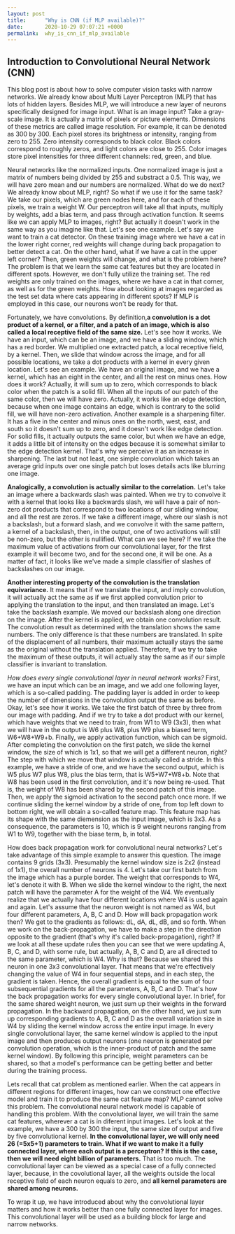 ```yaml
---
layout: post
title:      "Why is CNN (if MLP available)?"
date:       2020-10-29 07:07:21 +0000
permalink:  why_is_cnn_if_mlp_available
---
```


## Introduction to Convolutional Neural Network (CNN)

This blog post is about how to solve computer vision tasks with narrow networks. We already know about Multi Layer Perceptron (MLP) that has lots of hidden layers. Besides MLP, we will introduce a new layer of neurons specifically designed for image input. What is an image input? Take a gray-scale image. It is actually a matrix of pixels or picture elements. Dimensions of these metrics are called image resolution. For example, it can be denoted as 300 by 300. Each pixel stores its brightness or intensity, ranging from zero to 255. Zero intensity corresponds to black color. Black colors correspond to roughly zeros, and light colors are close to 255. Color images store pixel intensities for three different channels: red, green, and blue.

Neural networks like the normalized inputs. One normalized image is just a matrix of numbers being divided by 255 and substract a 0.5. This way, we will have zero mean and our numbers are normalized. What do we do next? We already know about MLP, right? So what if we use it for the same task? We take our pixels, which are green nodes here, and for each of these pixels, we train a weight W. Our perceptron will take all that inputs, multiply by weights, add a bias term, and pass through activation function. It seems like we can apply MLP to images, right? But actually it doesn't work in the same way as you imagine like that. Let's see one example. Let's say we want to train a cat detector. On these training image where we have a cat in the lower right corner, red weights will change during back propagation to better detect a cat. On the other hand, what if we have a cat in the upper left corner? Then, green weights will change, and what is the problem here? The problem is that we learn the same cat features but they are located in different spots. However, we don't fully utilize the training set. The red weights are only trained on the images, where we have a cat in that corner, as well as for the green weights. How about looking at images regarded as the test set data where cats appearing in different spots? If MLP is employed in this case, our neurons won't be ready for that.

Fortunately, we have convolutions. By definition,**a convolution is a dot product of a kernel, or a filter, and a patch of an image, which is also called a local receptive field of the same size.** Let's see how it works. We have an input, which can be an image, and we have a sliding window, which has a red border. We multiplied one extracted patch, a local receptive field, by a kernel. Then, we slide that window across the image, and for all possible locations, we take a dot products with a kernel in every given location. Let's see an example. We have an original image, and we have a kernel, which has an eight in the center, and all the rest on minus ones. How does it work? Actually, it will sum up to zero, which corresponds to black color when the patch is a solid fill. When all the inputs of our patch of the same color, then we will have zero. Actually, it works like an edge detection, because when one image contains an edge, which is contrary to the solid fill, we will have non-zero activation. Another example is a sharpening filter. It has a five in the center and minus ones on the north, west, east, and south so it doesn't sum up to zero, and it doesn't work like edge detection. For solid fills, it actually outputs the same color, but when we have an edge, it adds a little bit of intensity on the edges because it is somewhat similar to the edge detection kernel. That's why we perceive it as an increase in sharpening. The last but not least, one simple convolution which takes an average grid inputs over one single patch but loses details acts like blurring one image.

**Analogically, a convolution is actually similar to the correlation.** Let's take an image where a backwards slash was painted. When we try to convolve it with a kernel that looks like a backwards slash, we will have a pair of non-zero dot products that correspond to two locations of our sliding window, and all the rest are zeros. If we take a different image, where our slash is not a backslash, but a forward slash, and we convolve it with the same pattern, a kernel of a backslash, then, in the output, one of two activations will still be non-zero, but the other is nullified. What can we see here? If we take the maximum value of activations from our convolutional layer, for the first example it will become two, and for the second one, it will be one. As a matter of fact, it looks like we've made a simple classifier of slashes of backslashes on our image.

**Another interesting property of the convolution is the translation equivariance.** It means that if we translate the input, and imply convolution, it will actually act the same as if we first applied convolution prior to applying the translation to the input, and then translated an image. Let's take the backslash example. We moved our backslash along one direction on the image. After the kernel is applied, we obtain one convolution result. The convolution result as determined with the translation shows the same numbers. The only difference is that these numbers are translated. In spite of the displacement of all numbers, their maximum actually stays the same as the original without the translation applied. Therefore, if we try to take the maximum of these outputs, it will actually stay the same as if our simple classifier is invariant to translation.

*How does every single convolutional layer in neural network works?* First, we have an input which can be an image, and we add one following layer, which is a so-called padding. The padding layer is added in order to keep the number of dimensions in the convolution output the same as before. Okay, let's see how it works. We take the first batch of three by three from our image with padding. And if we try to take a dot product with our kernel, which have weights that we need to train, from W1 to W9 (3x3), then what we will have in the output is W6 plus W8, plus W9 plus a biased term, W6+W8+W9+b. Finally, we apply activation function, which can be sigmoid. After completing the convolution on the first patch, we slide the kernel window, the size of which is 1x1, so that we will get a different neuron, right? The step with which we move that window is actually called a stride. In this example, we have a stride of one, and we have the second output, which is W5 plus W7 plus W8, plus the bias term, that is W5+W7+W8+b. Note that W8 has been used in the first convolution, and it's now being re-used. That is, the weight of W8 has been shared by the second patch of this image. Then, we apply the sigmoid activation to the second patch once more. If we continue sliding the kernel window by a stride of one, from top left down to bottom right, we will obtain a so-called feature map. This feature map has its shape with the same diemension as the input image, which is 3x3. As a consequence, the parameters is 10, which is 9 weight neurons ranging from W1 to W9, together with the biase term, b, in total.

How does back propagation work for convolutional neural networks? Let's take advantage of this simple example to answer this question. The image contains 9 grids (3x3). Presumably the kernel window size is 2x2 (instead of 1x1), the overall number of neurons is 4. Let's take our first batch from the image which has a purple border. The weight that corresponds to W4, let's denote it with B. When we slide the kernel window to the right, the next patch will have the parameter A for the weight of the W4. We eventually realize that we actually have four different locations where W4 is used again and again. Let's assume that the neuron weight is not named as W4, but four different parameters, A, B, C and D. How will back propagation work then? We get to the gradients as follows: dL, dA, dL, dB, and so forth. When we work on the back-propagation, we have to make a step in the direction opposite to the gradient (that's why it's called back-propagation), right? If we look at all these update rules then you can see that we were updating A, B, C, and D, with some rule, but actually, A, B, C and D, are all directed to the same parameter, which is W4. Why is that? Because we shared this neuron in one 3x3 convolutional layer. That means that we're effectively changing the value of W4 in four sequential steps, and in each step, the gradient is taken. Hence, the overall gradient is equal to the sum of four subsequential gradients for all the parameters, A, B, C and D. That's how the back propagation works for every single convolutional layer. In brief, for the same shared weight neuron, we just sum up their weights in the forward propagation. In the backward propagation, on the other hand, we just sum up corresponding gradients to A, B, C and D as the overall variation size in W4 by sliding the kernel window across the entire input image. In every single convolutional layer, the same kernel window is applied to the input image and then produces output neurons (one neuron is generated per convolution operation, which is the inner-product of patch and the same kernel window). By following this principle, weight parameters can be shared, so that a model's performance can be getting better and better during the training process.

Lets recall that cat problem as mentioned earlier. When the cat appears in different regions for different images, how can we construct one effective model and train it to produce the same cat feature map? MLP cannot solve this problem. The convolutional neural network model is capable of handling this problem. With the convolutional layer, we will train the same cat features, wherever a cat is in diferent input images. Let's look at the example, we have a 300 by 300 the input, the same size of output and five by five convolutional kernel. **In the convolutional layer, we will only need 26 (=5x5+1) parameters to train. What if we want to make it a fully connected layer, where each output is a perceptron? If this is the case, then we will need eight billion of parameters.** That is too much. The convolutional layer can be viewed as a special case of a fully connected layer, because, in the covolutional layer, all the weights outside the local receptive field of each neuron equals to zero, and **all kernel parameters are shared among neurons.**

To wrap it up, we have introduced about why the convolutional layer matters and how it works better than one fully connected layer for images. This convolutional layer will be used as a building block for large and narrow networks.


